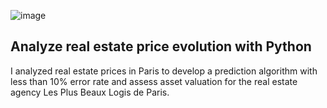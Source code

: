 ![image](https://github.com/leomontilla7/Analyze-real-estate-price-evolution-with-Python/assets/146432703/4a4b3c3f-d9b2-4b38-b512-a98c486bd2f9)

## Analyze real estate price evolution with Python
I analyzed real estate prices in Paris to develop a prediction algorithm with less than 10% error rate and assess asset valuation for the real estate agency Les Plus Beaux Logis de Paris.
